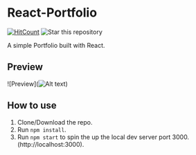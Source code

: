 # React-Portfolio
[![HitCount](https://tikomyster-portfolio.herokuapp.com)](https://github.com/TikoMyster/React-Portfolio)
![Star this repository](https://github.com/TikoMyster/React-Portfolio/tree/main/portfolio)


A simple Portfolio built with React.

## Preview
![Preview](![Alt text](src/assets/Screenshot_preview.png))

## How to use
1. Clone/Download the repo.
2. Run  ``` npm install ```.
3. Run ```npm start``` to spin the up the local dev server port 3000.(http://localhost:3000).

